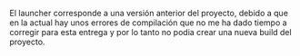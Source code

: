El launcher corresponde a una versión anterior del proyecto, debido a que en la actual hay unos errores de compilación que no me ha dado tiempo a corregir para esta entrega y por lo tanto no podia crear una nueva build del proyecto.
